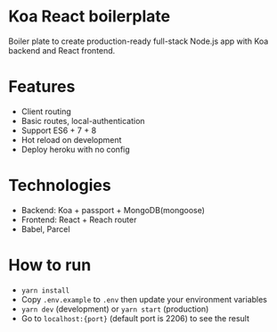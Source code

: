 # Koa React boilerplate
Boiler plate to create production-ready full-stack Node.js app with Koa backend and React frontend.

# Features

- Client routing
- Basic routes, local-authentication
- Support ES6 + 7 + 8
- Hot reload on development
- Deploy heroku with no config

# Technologies

- Backend: Koa + passport + MongoDB(mongoose)
- Frontend: React + Reach router
- Babel, Parcel

# How to run

- `yarn install`
- Copy `.env.example` to `.env` then update your environment variables
- `yarn dev` (development) or `yarn start` (production)
- Go to `localhost:{port}` (default port is 2206) to see the result

